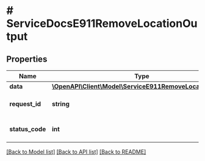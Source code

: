 # # ServiceDocsE911RemoveLocationOutput

## Properties

Name | Type | Description | Notes
------------ | ------------- | ------------- | -------------
**data** | [**\OpenAPI\Client\Model\ServiceE911RemoveLocationOutput**](ServiceE911RemoveLocationOutput.md) |  | [optional]
**request_id** | **string** | Unique id for each request | [optional]
**status_code** | **int** | HTTP response status code | [optional]

[[Back to Model list]](../../README.md#models) [[Back to API list]](../../README.md#endpoints) [[Back to README]](../../README.md)
